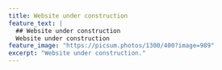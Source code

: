 ```yaml
---
title: Website under construction
feature_text: |
  ## Website under construction
  Website under construction
feature_image: "https://picsum.photos/1300/400?image=989"
excerpt: "Website under construction."
---
```


